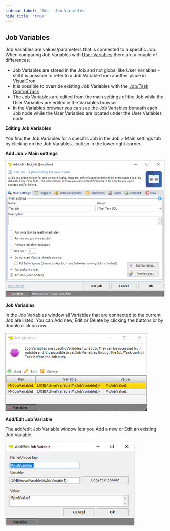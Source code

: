 ```yaml
---
sidebar_label: 'Job - Job Variables'
hide_title: 'true'
---
```


## Job Variables

Job Variables are values/parameters that is connected to a specific Job. When comparing Job Variables with [User Variables](../server/global-variables) there are a couple of differences:
* Job Variables are stored in the Job and not global like User Variables - still it is possible to refer to a Job Variable from another place in VisualCron
* It is possible to override existing Job Variables with the [Job/Task Control Task](../server/job-tasks/internal-tasks/control)
* The Job Variables are edited from the main settings of the Job while the User Variables are edited in the Variables browser
* In the Variables browser you can see the Job Variables beneath each Job node while the User Variables are located under the User Variables node
 
**Editing Job Variables**

You find the Job Variables for a specific Job in the Job > Main settings tab by clicking on the Job Variables.. button in the lower right corner.
 
**Add Job > Main settings**

![](../../../static/img/jobmainsettings.png)

**Job Variables**

In the Job Variables window all Variables that are connected to the current Job are listed. You can Add new, Edit or Delete by clicking the buttons or by double click on row.

![](../../../static/img/jobvariablesmanage.png)

**Add/Edit Job Variable**

The add/edit Job Variable window lets you Add a new or Edit an existing Job Variable.
 
![](../../../static/img/jobvariablesaddedit.png)

